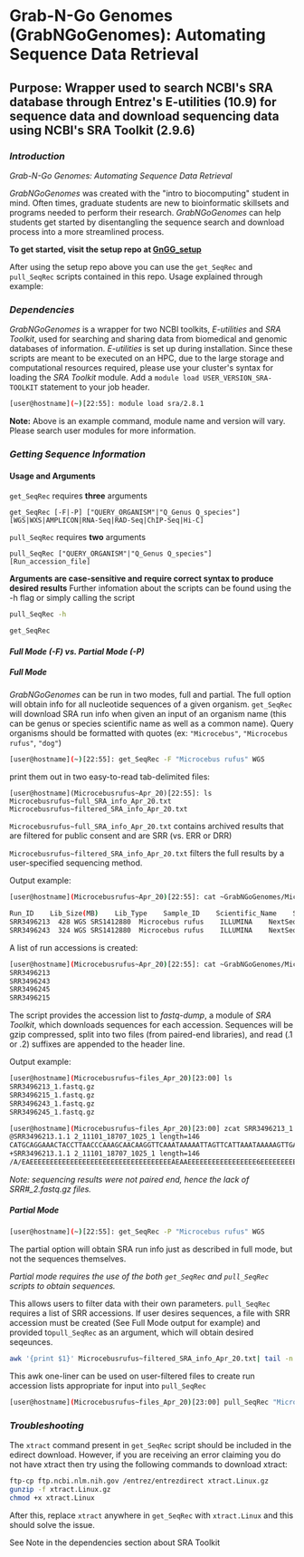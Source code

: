 # Grab-N-Go Genomes (GrabNGoGenomes): Automating Sequence Data Retrieval

## Purpose: Wrapper used to search NCBI's SRA database through Entrez's E-utilities (10.9) for sequence data and download sequencing data using NCBI's SRA Toolkit (2.9.6) 

### _Introduction_
_Grab-N-Go Genomes: Automating Sequence Data Retrieval_ 

_GrabNGoGenomes_ was created with the "intro to biocomputing" student in mind. Often times, graduate students are new to bioinformatic skillsets and programs needed to perform their research. _GrabNGoGenomes_ can help students get started by disentangling the sequence search and download process into a more streamlined process. 

__To get started, visit the setup repo at [GnGG_setup](https://github.com/adc0032/GnGG_setup/blob/master/README.md)__

After using the setup repo above you can use the `get_SeqRec` and `pull_SeqRec` scripts contained in this repo. 
Usage explained through example:

### _Dependencies_

_GrabNGoGenomes_ is a wrapper for two NCBI toolkits, _E-utilities_ and _SRA Toolkit_, used for searching and sharing data from biomedical and genomic databases of information. _E-utilities_ is set up during installation. Since these scripts are meant to be executed on an HPC, due to the large storage and computational resources required, please use your cluster's syntax for loading the _SRA Toolkit_ module. Add a `module load USER_VERSION_SRA-TOOLKIT` statement to your job header.

```bash
[user@hostname](~)[22:55]: module load sra/2.8.1
```
**Note:** Above is an example command, module name and version will vary. Please search user modules for more information.


### _Getting Sequence Information_
#### Usage and Arguments


`get_SeqRec` requires **three** arguments
```
get_SeqRec [-F|-P] ["QUERY_ORGANISM"|"Q_Genus Q_species"] [WGS|WXS|AMPLICON|RNA-Seq|RAD-Seq|ChIP-Seq|Hi-C]
```
`pull_SeqRec` requires **two** arguments
```
pull_SeqRec ["QUERY_ORGANISM"|"Q_Genus Q_species"] [Run_accession_file]
```

**Arguments are case-sensitive and require correct syntax to produce desired results**
Further infomation about the scripts can be found using the -h flag or simply calling the script

```bash
pull_SeqRec -h
```
```bash
get_SeqRec
```

#### _Full Mode (-F) vs. Partial Mode (-P)_

##### Full Mode
_GrabNGoGenomes_ can be run in two modes, full and partial. The full option will obtain info for all nucleotide sequences of a given organism. `get_SeqRec` will download SRA run info when given an input of an organism name (this can be genus or species scientific name as well as a common name). Query organisms should be formatted with quotes (ex: `"Microcebus"`, `"Microcebus rufus"`, `"dog"`)

```bash
[user@hostname](~)[22:55]: get_SeqRec -F "Microcebus rufus" WGS
```
print them out in two easy-to-read tab-delimited files:

```
[user@hostname](Microcebusrufus~Apr_20)[22:55]: ls 
Microcebusrufus~full_SRA_info_Apr_20.txt
Microcebusrufus~filtered_SRA_info_Apr_20.txt
```

`Microcebusrufus~full_SRA_info_Apr_20.txt` contains archived results that are filtered for public consent and are SRR (vs. ERR or DRR) 

`Microcebusrufus~filtered_SRA_info_Apr_20.txt` filters the full results by a user-specified sequencing method.

Output example:

```bash
[user@hostname](Microcebusrufus~Apr_20)[22:55]: cat ~GrabNGoGenomes/Microcebusrufus~Apr_20/Microcebusrufus~full_SRA_info_Apr_20.txt

Run_ID    Lib_Size(MB)    Lib_Type    Sample_ID    Scientific_Name    Sequencing_Platform    Model    Consent        Apr_20
SRR3496213	428	WGS	SRS1412880	Microcebus rufus	ILLUMINA	NextSeq 500	public
SRR3496243	324	WGS	SRS1412880	Microcebus rufus	ILLUMINA	NextSeq 500	public
```

A list of run accessions is created:

```bash
[user@hostname](Microcebusrufus~Apr_20)[22:55]: cat ~GrabNGoGenomes/Microcebusrufus~Apr_20/Microcebusrufus~run_accession_Apr_20.txt
SRR3496213
SRR3496243
SRR3496245
SRR3496215
```

The script provides the accession list to _fastq-dump_, a module of _SRA Toolkit_, which downloads sequences for each accession. Sequences will be gzip compressed, split into two files (from paired-end libraries), and read (.1 or .2) suffixes are appended to the header line.

Output example:

```bash
[user@hostname](Microcebusrufus~files_Apr_20)[23:00] ls
SRR3496213_1.fastq.gz  
SRR3496215_1.fastq.gz  
SRR3496243_1.fastq.gz  
SRR3496245_1.fastq.gz

[user@hostname](Microcebusrufus~files_Apr_20)[23:00] zcat SRR3496213_1.fastq.gz | head -4
@SRR3496213.1.1 2_11101_18707_1025_1 length=146
CATGCAGGAAACTACCTTAACCCAAAGCAACAAGGTTCAAATAAAAATTAGTTCATTAAATAAAAAGTTGAATGAAGGAGAAAGACCATAAAAATAATAGGTATGTACTTTTGATATCTTTTGAACTTAAAACATATAAAAACACA
+SRR3496213.1.1 2_11101_18707_1025_1 length=146
/A/EAEEEEEEEEEEEEEEEEEEEEEEEEEEEEEEEEEEEAEAAEEEEEEEEEEEEEEEEE6EEEEEEEEEEEEE/EEEEEEEEEEE//AAEEEEAEEEEEAE/EAEEEEEEEE<AEEEEEEEE/6E6<EE/EEEAAE</E//<</
```
*Note: sequencing results were not paired end, hence the lack of SRR#\_2.fastq.gz files.*

##### Partial Mode

```bash
[user@hostname](~)[22:55]: get_SeqRec -P "Microcebus rufus" WGS
```
The partial option will obtain SRA run info just as described in full mode, but not the sequences themselves.

*Partial mode requires the use of the both `get_SeqRec` and `pull_SeqRec` scripts to obtain sequences.* 

This allows users to filter data with their own parameters. `pull_SeqRec` requires a list of SRR accessions. If user desires sequences, a file with SRR accession must be created (See Full Mode output for example) and provided to`pull_SeqRec` as an argument, which will obtain desired seqeunces.

```bash
awk '{print $1}' Microcebusrufus~filtered_SRA_info_Apr_20.txt| tail -n +2 > Microcebusrufus~run_accession_Apr_20.txt
```

This awk one-liner can be used on user-filtered files to create run accession lists appropriate for input into `pull_SeqRec`

```bash
[user@hostname](Microcebusrufus~files_Apr_20)[23:00] pull_SeqRec "Microcebus rufus" Microcebusrufus~run_accession_Apr_21.txt
```

### _Troubleshooting_
The `xtract` command present in `get_SeqRec` script should be included in the edirect download. However, if you are receiving an error claiming you do not have xtract then try using the following commands to download xtract:

``` bash
ftp-cp ftp.ncbi.nlm.nih.gov /entrez/entrezdirect xtract.Linux.gz
gunzip -f xtract.Linux.gz
chmod +x xtract.Linux
```
After this, replace `xtract` anywhere in `get_SeqRec` with `xtract.Linux` and this should solve the issue.

See Note in the dependencies section about SRA Toolkit
